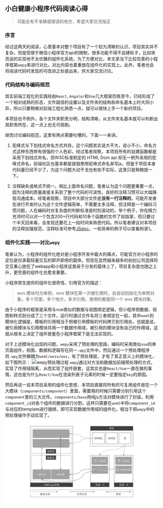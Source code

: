 ## 小白健康小程序代码阅读心得

> 可能会有不准确或错误的地方，希望大家交流指正

### 序言

经过这两天的阅读，心里基本对整个项目有了一个较为清晰的认识，项目其实并不复杂，但是受限于微信小程序官方api的限制，很多功能不得不自建轮子，比如宋亮说的实现地不太优雅的组件化系统，为了方便对比，本文拿当下比较完善的小程序框架`wepy`来进行对比，对比内容也着重放在组件化的实现上。此外，笔者也会将阅读代码时发现的可改进之处提出来，供大家交流讨论。

### 代码结构与编码规范  

其实前端工程化的实践经由`React`, `Angular`和`Vue`几大框架历练至今，已经形成了一个相对成熟的形态，文件路径的设置以及文件夹的结构和命名基本上时大同小异，所以只要稍微对前端工程化熟悉一点，就可以很快上手一个新的项目。

本项目也不例外，各个文件夹职责分明，结构清晰，从文件夹名基本就可以判断出其职责所在，这一点上也无可挑剔。

继而讨论编码规范，这里有两点需要吐槽的，下面一一来讲。

1. 驼峰式与下划线式命名方式共存。这个问题其实说大不大，说小不小，命名方式这种东西带有很强的个人色彩，经过笔者观察，本项目所有的自建函数都是采用下划线式命名，但W3C标准制定的 HTML Dom api 却无一例外采用的驼峰式命名，前端社区也基本都是提倡使用驼峰式命名来写js。但鉴于项目本身代码量已经不少了，为这个问题大动干戈也有些不实际，这里只是稍微提一下。

2. 注释缺失或格式不统一。相比上面命名问题，笔者认为这个问题更重要一点，因为注释的质量直接关系到了整个代码的可读性，良好的注释习惯可以大幅降低沟通成本。经笔者观察，项目中大部分文件是**没有一行注释的**，可能开发者在进行开发时认为这个文件逻辑简单，不需要太多注释，但注释是一个编码习惯问题，人在编码时对复杂度的判断标准是时刻波动的，举个例子，你在精力充沛时可以对一个包含200+行代码和10多个函数的文件了如指掌，但只要过个半天回来看，会发现还要花上一段时间来熟悉代码。所以笔者建议对本项目的注释加强规范，注释标准可参考[JSdoc](http://www.css88.com/doc/jsdoc/index.html)。一些简单的例子可以查看附录1。

### 组件化实践——对比`wepy`

笔者认为，小程序的组件化绝对是小程序开发中最大的痛点，可能官方对小程序的定位是仅承载轻量交互的即开即用的载体，但现在显然越来越多的初创公司选择将交互重心放在了webapp和小程序这类易于分发的载体上了，项目复杂度也随之上升，更完善的组件化也愈发重要。

小程序原生提供的组件化很奇怪，引用官方的描述：

> wxs 模块均为单例，wxs 模块在第一次被引用时，会自动初始化为单例对象。多个页面，多个地方，多次引用，使用的都是同一个 wxs 模块对象。

由于小程序的框架是采用与vue类似的数据与视图绑定逻辑，但小程序把数据、视图和样式剖分成了三个文件，运行时通过文件名将三者绑定在一起，其中`wxml`的模块化逻辑是，模板的引用相当于把被引用模板的代码拷贝到引用处，也就是说，被引用模块与引用模块共用一个数据作用域，被引用的模块没有自己的作用域，这就从根本上决定了组件嵌套在小程序框架下是无法实现的。

对于上述模块化出现的问题，`wepy`采用了预处理的思路，编码时采用类似`vue`的单页面组件，视图、数据和逻辑写在同一`.wpy`文件中，然后通过一个预处理程序将`.wpy`文件解耦为`wxml/wxss/wxs`，有了预处理层，才有了真正意义上的模块化，如下图所示：
![wepy预处理过程](https://cloud.githubusercontent.com/assets/2182004/22774767/8f090dd6-eee3-11e6-942b-1591a6379ad3.png)
`wepy`通过对方法和数据加前缀预处理的方式，实现了作用域隔离，从而实现了组件嵌套，这其实也是`React/Vue`一直在做的事情，这也是为什么`React/Vue`在渲染列表子元素的时候一定要指定`key`的原因。

然后再说一说本项目采用的组件化思想，本项目直接将所有的可复用组件放在一个大模块（`components/component`）里面，需要用的时候只需要分别引用这个`component`里的三大文件。`components/base`用纯js方法对模块进行了封装，利用`component_id`对各个组件的数据进行分割，这样只需要在`wxml`中将`component_id`与对应的template进行捆绑，即可实现数据作用域的组件化，相当于把`wepy`中的预处理操作手动实现了。
![本项目处理过程](./img/fig_1.png)